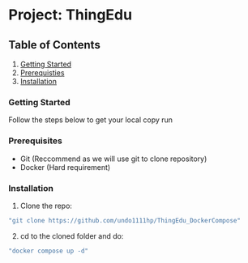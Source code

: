 # Project: ThingEdu
## Table of Contents

1. [Getting Started](#Getting-Started)
2. [Prerequisties](#Prerequisties)
3. [Installation](#Installation)

### Getting Started

Follow the steps below to get your local copy run

### Prerequisites

* Git (Reccommend as we will use git to clone repository)
* Docker (Hard requirement)

### Installation

1. Clone the repo: 
```sh
"git clone https://github.com/undo1111hp/ThingEdu_DockerCompose"
```
2. cd to the cloned folder and do:
```sh
"docker compose up -d"
```
